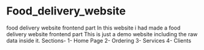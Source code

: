 # Food_delivery_website
food delivery website frontend part 
In this website i had made a food delivery website frontend part
This is just a demo website including the raw data inside it.
Sections-
1- Home Page
2- Ordering
3- Services 
4- Clients

